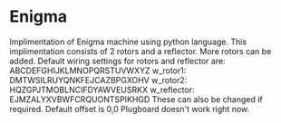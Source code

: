 # Enigma
Implimentation of Enigma machine using python language.
This implimentation consists of 2 rotors and a reflector. More rotors can be added.
Default wiring settings for rotors and reflector are:
                    ABCDEFGHIJKLMNOPQRSTUVWXYZ
   	w_rotor1:       DMTWSILRUYQNKFEJCAZBPGXOHV
    w_rotor2:       HQZGPJTMOBLNCIFDYAWVEUSRKX
    w_reflector:    EJMZALYXVBWFCRQUONTSPIKHGD
These can also be changed if required.
Default offset is 0,0
Plugboard doesn't work right now.
